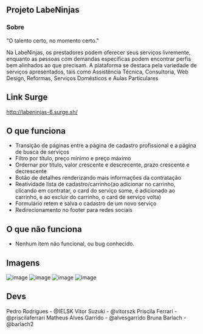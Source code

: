 ## Projeto LabeNinjas

### Sobre
"O talento certo, no momento certo."

Na LabeNinjas, os prestadores podem oferecer seus serviços livremente, enquanto as pessoas com demandas específicas podem encontrar perfis bem alinhados ao que precisam.
A plataforma se destaca pela variedade de serviços apresentados, tais como Assistência Técnica, Consultoria, Web Design, Reformas, Serviços Domésticos e Aulas Particulares

## Link Surge
http://labeninjas-6.surge.sh/

## O que funciona
- Transição de páginas entre a página de cadastro profissional e a página de busca de serviços
- Filtro por título, preço mínimo e preço máximo
- Ordernar por título, valor crescente e descrecente, prazo crescente e decrescente
- Botão de detalhes renderizando mais informações da contratação
- Reatividade lista de cadastro/carrinho(ao adicionar no carrinho, clicando em contratar, o card do serviço some, é adicionado ao carrinho, e ao excluir do carrinho, o card de serviço volta)
- Formulário retem e salva o cadastro de um novo serviço
- Redirecionamento no footer para redes sociais

## O que não funciona
- Nenhum item não funcional, ou bug conhecido.

## Imagens
![image](https://user-images.githubusercontent.com/48807462/120123055-21fc6e00-c183-11eb-9e28-9fc9ccb1529a.png)
![image](https://user-images.githubusercontent.com/48807462/120123147-9505e480-c183-11eb-9246-cee78e215abb.png)
![image](https://user-images.githubusercontent.com/48807462/120123067-2f195d00-c183-11eb-8801-23e5bf26964f.png)
![image](https://user-images.githubusercontent.com/48807462/120122795-7c94ca80-c181-11eb-9f8c-46ebd540732e.png)

## Devs
Pedro Rodrigues - @IELSK
Vitor Suzuki - @vitorszk
Priscila Ferrari - @priscilaferrari
Matheus Alves Garrido - @alvesgarrido
Bruna Barlach - @barlach2
